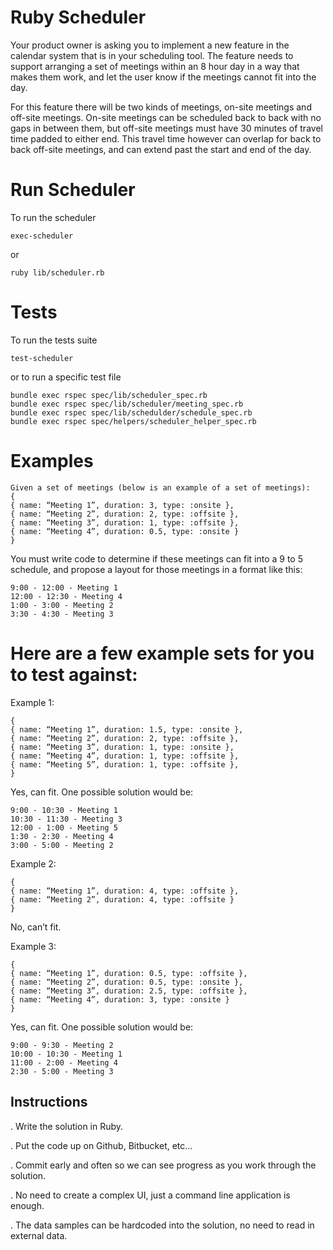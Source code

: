 # Ruby Scheduler

Your product owner is asking you to implement a new feature in the calendar system
that is in your scheduling tool. The feature needs to support arranging a set of
meetings within an 8 hour day in a way that makes them work, and let the user know
if the meetings cannot fit into the day.

For this feature there will be two kinds of meetings, on-site meetings and off-site
meetings. On-site meetings can be scheduled back to back with no gaps in between
them, but off-site meetings must have 30 minutes of travel time padded to either
end. This travel time however can overlap for back to back off-site meetings, and can
extend past the start and end of the day.

# Run Scheduler
To run the scheduler
```
exec-scheduler
```

or 
```
ruby lib/scheduler.rb
```

# Tests
To run the tests suite
```
test-scheduler
```

or to run a specific test file
```
bundle exec rspec spec/lib/scheduler_spec.rb
bundle exec rspec spec/lib/scheduler/meeting_spec.rb
bundle exec rspec spec/lib/schedulder/schedule_spec.rb
bundle exec rspec spec/helpers/scheduler_helper_spec.rb
```

# Examples

```
Given a set of meetings (below is an example of a set of meetings):
{
{ name: “Meeting 1”, duration: 3, type: :onsite },
{ name: “Meeting 2”, duration: 2, type: :offsite },
{ name: “Meeting 3”, duration: 1, type: :offsite },
{ name: “Meeting 4”, duration: 0.5, type: :onsite }
}
```

You must write code to determine if these meetings can fit into a 9 to 5 schedule,
and propose a layout for those meetings in a format like this:
```
9:00 - 12:00 - Meeting 1
12:00 - 12:30 - Meeting 4
1:00 - 3:00 - Meeting 2
3:30 - 4:30 - Meeting 3
```

# Here are a few example sets for you to test against:

Example 1:
```
{
{ name: “Meeting 1”, duration: 1.5, type: :onsite },
{ name: “Meeting 2”, duration: 2, type: :offsite },
{ name: “Meeting 3”, duration: 1, type: :onsite },
{ name: “Meeting 4”, duration: 1, type: :offsite },
{ name: “Meeting 5”, duration: 1, type: :offsite },
}
```
Yes, can fit. One possible solution would be:
```
9:00 - 10:30 - Meeting 1
10:30 - 11:30 - Meeting 3
12:00 - 1:00 - Meeting 5
1:30 - 2:30 - Meeting 4
3:00 - 5:00 - Meeting 2
```

Example 2:
```
{
{ name: “Meeting 1”, duration: 4, type: :offsite },
{ name: “Meeting 2”, duration: 4, type: :offsite }
}
```
No, can’t fit.

Example 3:
```
{
{ name: “Meeting 1”, duration: 0.5, type: :offsite },
{ name: “Meeting 2”, duration: 0.5, type: :onsite },
{ name: “Meeting 3”, duration: 2.5, type: :offsite },
{ name: “Meeting 4”, duration: 3, type: :onsite }
}
```
Yes, can fit. One possible solution would be:
```
9:00 - 9:30 - Meeting 2
10:00 - 10:30 - Meeting 1
11:00 - 2:00 - Meeting 4
2:30 - 5:00 - Meeting 3
```

## Instructions

. Write the solution in Ruby.

. Put the code up on Github, Bitbucket, etc…

. Commit early and often so we can see progress as you work through the solution.

. No need to create a complex UI, just a command line application is enough.

. The data samples can be hardcoded into the solution, no need to read in external
data.
